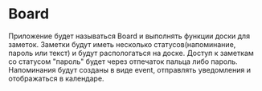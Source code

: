 # Board

Приложение будет называться Board и выполнять функции доски для заметок.
Заметки будут иметь несколько статусов(напоминание, пароль или текст) и будут распологаться на доске.
Доступ к заметкам со статусом "пароль" будет через отпечаток пальца либо пароль.
Напоминания будут созданы в виде event, отправлять уведомления и отображаться в календаре.
